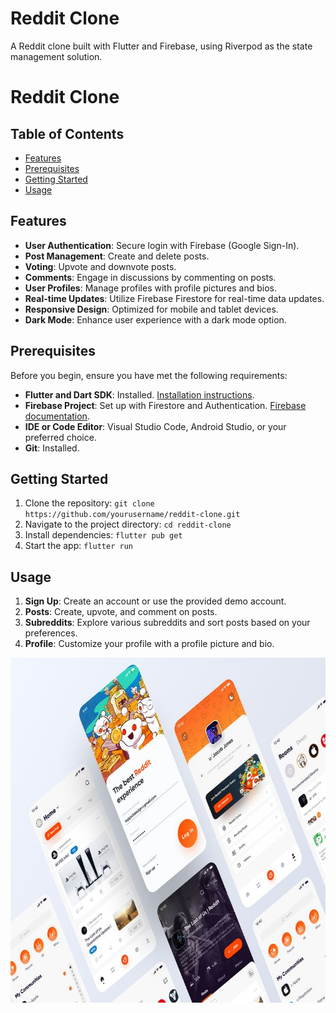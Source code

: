 # Reddit Clone

A Reddit clone built with Flutter and Firebase, using Riverpod as the state management solution.
# Reddit Clone

## Table of Contents

- [Features](#features)
- [Prerequisites](#prerequisites)
- [Getting Started](#getting-started)
- [Usage](#usage)


## Features

- **User Authentication**: Secure login with Firebase (Google Sign-In).
- **Post Management**: Create and delete posts.
- **Voting**: Upvote and downvote posts.
- **Comments**: Engage in discussions by commenting on posts.
- **User Profiles**: Manage profiles with profile pictures and bios.
- **Real-time Updates**: Utilize Firebase Firestore for real-time data updates.
- **Responsive Design**: Optimized for mobile and tablet devices.
- **Dark Mode**: Enhance user experience with a dark mode option.

## Prerequisites

Before you begin, ensure you have met the following requirements:

- **Flutter and Dart SDK**: Installed. [Installation instructions](https://flutter.dev/docs/get-started/install).
- **Firebase Project**: Set up with Firestore and Authentication. [Firebase documentation](https://firebase.google.com/docs/web/setup).
- **IDE or Code Editor**: Visual Studio Code, Android Studio, or your preferred choice.
- **Git**: Installed.

## Getting Started

1. Clone the repository: `git clone https://github.com/yourusername/reddit-clone.git`
2. Navigate to the project directory: `cd reddit-clone`
3. Install dependencies: `flutter pub get`
4. Start the app: `flutter run`

## Usage

1. **Sign Up**: Create an account or use the provided demo account.
2. **Posts**: Create, upvote, and comment on posts.
3. **Subreddits**: Explore various subreddits and sort posts based on your preferences.
4. **Profile**: Customize your profile with a profile picture and bio.

  <img src="images/Reddit App Redesign-2.jpg" alt="Image Description" width="736" height="552" style="margin-right: 10px;">


